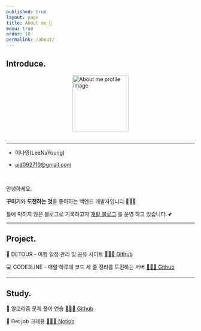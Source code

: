 ```yaml
---
published: true
layout: page
title: About me 💌
menu: true
order: 10
permalink: /about/
---
```



## Introduce.

<img src="https://LeeNaYoung240.github.io/assets/img/마루31.png" alt="About me profile image" style="width: 150px; display: block; margin: auto;">



<br>

---


-  이나영(LeeNaYoung)

- ajd092710@gmail.com

<br>

안녕하세요.<br>


<b>꾸미기</b>와 <b>도전하는 것</b>을 좋아하는 백엔드 개발자입니다.🤸🏻‍♀️ 


틀에 박히지 않은 블로그로 기록하고자 <a href="https://LeeNayoung240.github.io">개발 블로그</a> 를 운영 하고 있습니다. 💕


---

## Project.

🛫 DETOUR - 여행 일정 관리 및 공유 사이트️ <a href="https://github.com/LeeNaYoung240/detour">💁🏻‍♀️ Github</a><br>

 💻 CODE3LINE - 매일 하루에 코드 세 줄 정리를 도전하는 서버 <a href="https://github.com/LeeNaYoung240/code3linePlus">💁🏻‍♀️  Github</a><br>


---

## Study.

💛 알고리즘 문제 풀이 연습 <a href="https://github.com/LeeNaYoung240/Algorithm">💁🏻‍♀️ Github</a><br>

🤍 Get job 크레용 <a href="https://www.notion.so/Get-job-1e484a288599805f8c95c8435a8676ac">💁🏻‍♀️ Notion</a><br>


